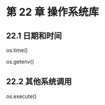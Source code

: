 第 22 章 操作系统库
===================

## 22\.1 日期和时间

os.time()

os.getenv()


## 22\.2 其他系统调用

os.execute()




